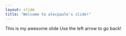 ```yaml
---
layout: slide
title: "Welcome to alecpaule's slide!"
---
```

This is my awesome slide
Use the left arrow to go back!
